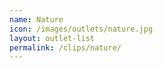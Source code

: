 ```yaml
---
name: Nature
icon: /images/outlets/nature.jpg
layout: outlet-list
permalink: /clips/nature/
---
```

